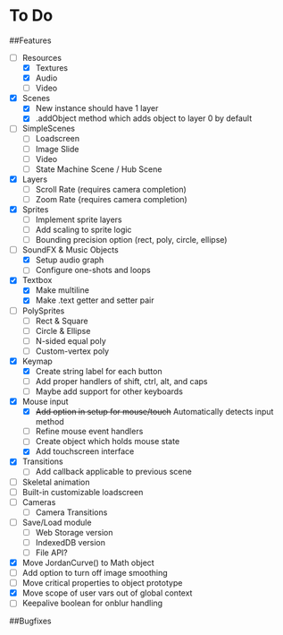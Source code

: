 # To Do

##Features
- [ ] Resources
  - [X] Textures
  - [X] Audio
  - [ ] Video
- [X] Scenes
  - [X] New instance should have 1 layer
  - [X] .addObject method which adds object to layer 0 by default
- [ ] SimpleScenes
  - [ ] Loadscreen
  - [ ] Image Slide
  - [ ] Video
  - [ ] State Machine Scene / Hub Scene
- [X] Layers
  - [ ] Scroll Rate (requires camera completion)
  - [ ] Zoom Rate {requires camera completion)
- [X] Sprites
  - [ ] Implement sprite layers
  - [ ] Add scaling to sprite logic
  - [ ] Bounding precision option (rect, poly, circle, ellipse)
- [ ] SoundFX & Music Objects
  - [X] Setup audio graph
  - [ ] Configure one-shots and loops
- [X] Textbox
  - [X] Make multiline
  - [X] Make .text getter and setter pair
- [ ] PolySprites
  - [ ] Rect & Square
  - [ ] Circle & Ellipse
  - [ ] N-sided equal poly
  - [ ] Custom-vertex poly
- [X] Keymap
  - [X] Create string label for each button
  - [ ] Add proper handlers of shift, ctrl, alt, and caps
  - [ ] Maybe add support for other keyboards
- [X] Mouse input
  - [X] ~~Add option in setup for mouse/touch~~ Automatically detects input method
  - [ ] Refine mouse event handlers
  - [ ] Create object which holds mouse state
  - [X] Add touchscreen interface
- [X] Transitions
  - [ ] Add callback applicable to previous scene
- [ ] Skeletal animation
- [ ] Built-in customizable loadscreen
- [ ] Cameras
  - [ ] Camera Transitions
- [ ] Save/Load module
  - [ ] Web Storage version
  - [ ] IndexedDB version
  - [ ] File API?
- [X] Move JordanCurve() to Math object
- [ ] Add option to turn off image smoothing
- [ ] Move critical properties to object prototype
- [X] Move scope of user vars out of global context
- [ ] Keepalive boolean for onblur handling

##Bugfixes
